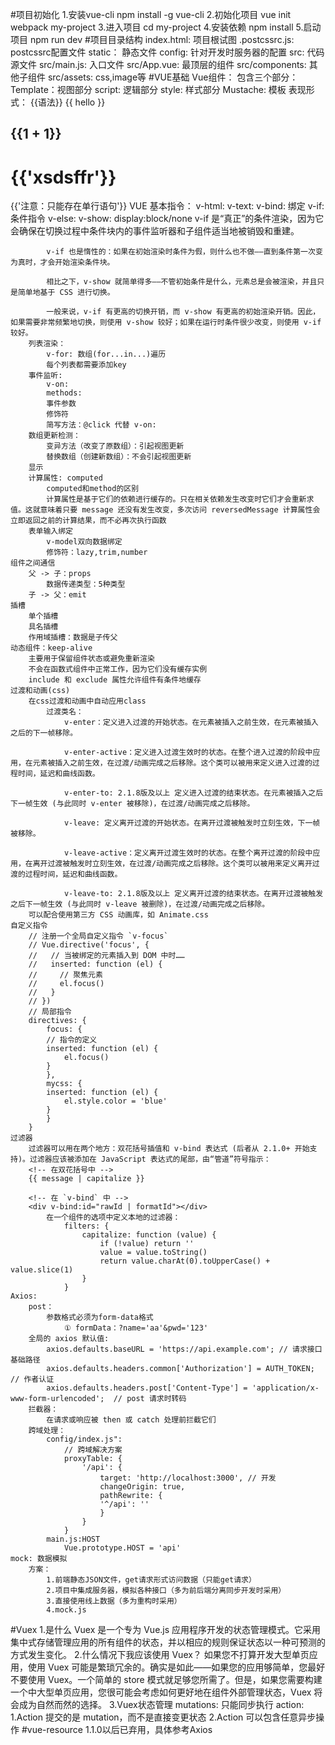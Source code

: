 #项目初始化
    1.安装vue-cli
        npm install -g vue-cli
    2.初始化项目
        vue init webpack my-project
    3.进入项目
        cd my-project
    4.安装依赖
        npm install
    5.启动项目
        npm run dev
#项目目录结构
    index.html:  项目根试图
    .postcssrc.js:  postcssrc配置文件
    static： 静态文件
    config:  针对开发时服务器的配置
    src: 代码源文件
    src/main.js: 入口文件
    src/App.vue: 最顶层的组件
    src/components: 其他子组件
    src/assets: css,image等
#VUE基础
    Vue组件：
        包含三个部分：
            Template：视图部分
            script: 逻辑部分
            style: 样式部分
    Mustache: 模板
        表现形式： {{语法}}
        {{ hello }}
        <h2>{{1 + 1}}</h2>
        <h1>{{'xsdsffr'}}</h1>
        <!-- <a>{{0<10 ? '对的' : '错的'}}</a> -->
        {{'注意：只能存在单行语句'}}
    VUE 基本指令：
        v-html: 
        v-text: 
        v-bind: 绑定
        v-if: 条件指令
        v-else:
        v-show: display:block/none
            v-if 是“真正”的条件渲染，因为它会确保在切换过程中条件块内的事件监听器和子组件适当地被销毁和重建。

            v-if 也是惰性的：如果在初始渲染时条件为假，则什么也不做——直到条件第一次变为真时，才会开始渲染条件块。

            相比之下，v-show 就简单得多——不管初始条件是什么，元素总是会被渲染，并且只是简单地基于 CSS 进行切换。

            一般来说，v-if 有更高的切换开销，而 v-show 有更高的初始渲染开销。因此，如果需要非常频繁地切换，则使用 v-show 较好；如果在运行时条件很少改变，则使用 v-if 较好。
        列表渲染：
            v-for: 数组(for...in...)遍历
            每个列表都需要添加key
        事件监听:
            v-on:
            methods:
            事件参数
            修饰符
            简写方法：@click 代替 v-on:
        数组更新检测：
            变异方法（改变了原数组）：引起视图更新
            替换数组（创建新数组）：不会引起视图更新
        显示
        计算属性: computed
            computed和method的区别
            计算属性是基于它们的依赖进行缓存的。只在相关依赖发生改变时它们才会重新求值。这就意味着只要 message 还没有发生改变，多次访问 reversedMessage 计算属性会立即返回之前的计算结果，而不必再次执行函数
        表单输入绑定
            v-model双向数据绑定
            修饰符：lazy,trim,number
    组件之间通信
        父 -> 子：props
            数据传递类型：5种类型
        子 -> 父：emit
    插槽
        单个插槽
        具名插槽
        作用域插槽：数据是子传父
    动态组件：keep-alive
        主要用于保留组件状态或避免重新渲染
        不会在函数式组件中正常工作，因为它们没有缓存实例
        include 和 exclude 属性允许组件有条件地缓存
    过渡和动画(css)
        在css过渡和动画中自动应用class
            过渡类名：
                v-enter：定义进入过渡的开始状态。在元素被插入之前生效，在元素被插入之后的下一帧移除。

                v-enter-active：定义进入过渡生效时的状态。在整个进入过渡的阶段中应用，在元素被插入之前生效，在过渡/动画完成之后移除。这个类可以被用来定义进入过渡的过程时间，延迟和曲线函数。

                v-enter-to: 2.1.8版及以上 定义进入过渡的结束状态。在元素被插入之后下一帧生效 (与此同时 v-enter 被移除)，在过渡/动画完成之后移除。

                v-leave: 定义离开过渡的开始状态。在离开过渡被触发时立刻生效，下一帧被移除。

                v-leave-active：定义离开过渡生效时的状态。在整个离开过渡的阶段中应用，在离开过渡被触发时立刻生效，在过渡/动画完成之后移除。这个类可以被用来定义离开过渡的过程时间，延迟和曲线函数。

                v-leave-to: 2.1.8版及以上 定义离开过渡的结束状态。在离开过渡被触发之后下一帧生效 (与此同时 v-leave 被删除)，在过渡/动画完成之后移除。
        可以配合使用第三方 CSS 动画库，如 Animate.css
    自定义指令
        // 注册一个全局自定义指令 `v-focus`
        // Vue.directive('focus', {
        //   // 当被绑定的元素插入到 DOM 中时……
        //   inserted: function (el) {
        //     // 聚焦元素
        //     el.focus()
        //   }
        // })
        // 局部指令
        directives: {
            focus: {
            // 指令的定义
            inserted: function (el) {
                el.focus()
            }
            },
            mycss: {
            inserted: function (el) {
                el.style.color = 'blue'
            }
            }
        }
    过滤器
        过滤器可以用在两个地方：双花括号插值和 v-bind 表达式 (后者从 2.1.0+ 开始支持)。过滤器应该被添加在 JavaScript 表达式的尾部，由“管道”符号指示：
        <!-- 在双花括号中 -->
        {{ message | capitalize }}

        <!-- 在 `v-bind` 中 -->
        <div v-bind:id="rawId | formatId"></div>
            在一个组件的选项中定义本地的过滤器：
                filters: {
                    capitalize: function (value) {
                        if (!value) return ''
                        value = value.toString()
                        return value.charAt(0).toUpperCase() + value.slice(1)
                    }
                }
    Axios: 
        post：
            参数格式必须为form-data格式
                ① formData：?name='aa'&pwd='123'
        全局的 axios 默认值:
            axios.defaults.baseURL = 'https://api.example.com'; // 请求接口基础路径
            axios.defaults.headers.common['Authorization'] = AUTH_TOKEN; // 作者认证
            axios.defaults.headers.post['Content-Type'] = 'application/x-www-form-urlencoded';  // post 请求时转码
        拦截器：
            在请求或响应被 then 或 catch 处理前拦截它们
        跨域处理：
            config/index.js":
                // 跨域解决方案
                proxyTable: {
                    '/api': {
                        target: 'http://localhost:3000', // 开发
                        changeOrigin: true,
                        pathRewrite: {
                        '^/api': ''
                        }
                    }
                }
            main.js:HOST
                Vue.prototype.HOST = 'api'
    mock: 数据模拟
        方案：
            1.前端静态JSON文件，get请求形式访问数据（只能get请求）
            2.项目中集成服务器，模拟各种接口（多为前后端分离同步开发时采用）
            3.直接使用线上数据（多为重构时采用）
            4.mock.js 
#Vuex
    1.是什么
        Vuex 是一个专为 Vue.js 应用程序开发的状态管理模式。它采用集中式存储管理应用的所有组件的状态，并以相应的规则保证状态以一种可预测的方式发生变化。
    2.什么情况下我应该使用 Vuex？
        如果您不打算开发大型单页应用，使用 Vuex 可能是繁琐冗余的。确实是如此——如果您的应用够简单，您最好不要使用 Vuex。一个简单的 store 模式就足够您所需了。但是，如果您需要构建一个中大型单页应用，您很可能会考虑如何更好地在组件外部管理状态，Vuex 将会成为自然而然的选择。
    3.Vuex状态管理
        mutations:
            只能同步执行
        action:
            1.Action 提交的是 mutation，而不是直接变更状态
            2.Action 可以包含任意异步操作
#vue-resource
    1.1.0以后已弃用，具体参考Axios